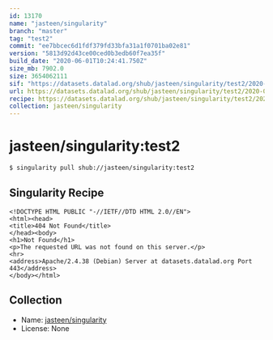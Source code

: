 ```yaml
---
id: 13170
name: "jasteen/singularity"
branch: "master"
tag: "test2"
commit: "ee7bbcec6d1fdf379fd33bfa31a1f0701ba02e81"
version: "5813d92d43ce00ced0b3edb60f7ea35f"
build_date: "2020-06-01T10:24:41.750Z"
size_mb: 7902.0
size: 3654062111
sif: "https://datasets.datalad.org/shub/jasteen/singularity/test2/2020-06-01-ee7bbcec-5813d92d/5813d92d43ce00ced0b3edb60f7ea35f.sif"
url: https://datasets.datalad.org/shub/jasteen/singularity/test2/2020-06-01-ee7bbcec-5813d92d/
recipe: https://datasets.datalad.org/shub/jasteen/singularity/test2/2020-06-01-ee7bbcec-5813d92d/Singularity
collection: jasteen/singularity
---
```


# jasteen/singularity:test2

```bash
$ singularity pull shub://jasteen/singularity:test2
```

## Singularity Recipe

```singularity
<!DOCTYPE HTML PUBLIC "-//IETF//DTD HTML 2.0//EN">
<html><head>
<title>404 Not Found</title>
</head><body>
<h1>Not Found</h1>
<p>The requested URL was not found on this server.</p>
<hr>
<address>Apache/2.4.38 (Debian) Server at datasets.datalad.org Port 443</address>
</body></html>
```

## Collection

 - Name: [jasteen/singularity](https://github.com/jasteen/singularity)
 - License: None

